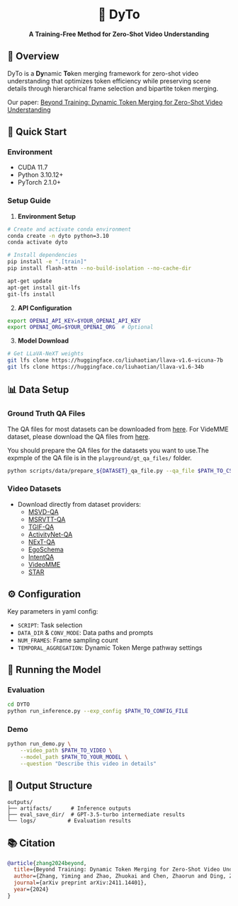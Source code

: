 <div align="center">

# 🎥 DyTo

**A Training-Free Method for Zero-Shot Video Understanding**

</div>

## 📖 Overview

DyTo is a **Dy**namic **To**ken merging framework for zero-shot video understanding that optimizes token efficiency while preserving scene details through hierarchical frame selection and bipartite token merging.

Our paper: [Beyond Training: Dynamic Token Merging for Zero-Shot Video Understanding](https://arxiv.org/abs/2411.14401)

## 🚀 Quick Start

### Environment

- CUDA 11.7
- Python 3.10.12+
- PyTorch 2.1.0+

### Setup Guide

1. **Environment Setup**
```bash
# Create and activate conda environment
conda create -n dyto python=3.10
conda activate dyto

# Install dependencies
pip install -e ".[train]"
pip install flash-attn --no-build-isolation --no-cache-dir

apt-get update
apt-get install git-lfs
git-lfs install
```

2. **API Configuration**
```bash
export OPENAI_API_KEY=$YOUR_OPENAI_API_KEY
export OPENAI_ORG=$YOUR_OPENAI_ORG  # Optional
```

3. **Model Download**
```bash
# Get LLaVA-NeXT weights
git lfs clone https://huggingface.co/liuhaotian/llava-v1.6-vicuna-7b
git lfs clone https://huggingface.co/liuhaotian/llava-v1.6-34b
```

## 📊 Data Setup
### Ground Truth QA Files

The QA files for most datasets can be downloaded from [here](https://github.com/imagegridworth/IG-VLM/tree/main/data). For VideMME dataset, please download the QA files from [here](https://video-mme.github.io/).

You should prepare the QA files for the datasets you want to use.The expmple of the QA file is in the `playground/gt_qa_files/` folder.

```bash
python scripts/data/prepare_${DATASET}_qa_file.py --qa_file $PATH_TO_CSV_FILE
```
### Video Datasets
- Download directly from dataset providers:
  - [MSVD-QA](https://github.com/xudejing/video-question-answering)
  - [MSRVTT-QA](https://github.com/xudejing/video-question-answering)
  - [TGIF-QA](https://github.com/YunseokJANG/tgif-qa)
  - [ActivityNet-QA](https://github.com/MILVLG/activitynet-qa)
  - [NExT-QA](https://github.com/doc-doc/NExT-QA)
  - [EgoSchema](https://egoschema.github.io)
  - [IntentQA](https://github.com/JoseponLee/IntentQA)
  - [VideoMME](https://video-mme.github.io/)
  - [STAR](https://bobbywu.com/STAR/)
## ⚙️ Configuration
Key parameters in yaml config:
- `SCRIPT`: Task selection
- `DATA_DIR` & `CONV_MODE`: Data paths and prompts
- `NUM_FRAMES`: Frame sampling count
- `TEMPORAL_AGGREGATION`: Dynamic Token Merge pathway settings

## 🔄 Running the Model

### Evaluation
```bash
cd DYTO
python run_inference.py --exp_config $PATH_TO_CONFIG_FILE
```

### Demo
```bash
python run_demo.py \
    --video_path $PATH_TO_VIDEO \
    --model_path $PATH_TO_YOUR_MODEL \
    --question "Describe this video in details"
```

## 📂 Output Structure

```
outputs/
├── artifacts/      # Inference outputs
├── eval_save_dir/  # GPT-3.5-turbo intermediate results
└── logs/          # Evaluation results
```


## 📚 Citation

```bibtex
@article{zhang2024beyond,
  title={Beyond Training: Dynamic Token Merging for Zero-Shot Video Understanding},
  author={Zhang, Yiming and Zhao, Zhuokai and Chen, Zhaorun and Ding, Zenghui and Yang, Xianjun and Sun, Yining},
  journal={arXiv preprint arXiv:2411.14401},
  year={2024}
}
```
